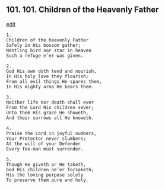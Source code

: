 
## 101.  101. Children of the Heavenly Father
[edit](https://docs.google.com/document/d/1v1XBHQZNrTFwpnDSjlSpAmkrBcKHUMb6/edit?mode=html)






    1.
    Children of the heavenly Father
    Safely in His bossom gather;
    Nestling bird nor star in heaven
    Such a refuge e’er was given.

    2.
    God His own doth tend and nourish,
    In His holy love they flourish;
    From all evil things He spares them,
    In His mighty arms He bears them.

    3.
    Neither life nor death shall ever
    From the Lord His children sever;
    Unto them His grace He showeth,
    And their sorrows all He knoweth.

    4.
    Praise the Lord in joyful numbers,
    Your Protector never slumbers;
    At the will of your Defender
    Every foe-man must surrender.

    5.
    Though He giveth or He taketh,
    God His children ne’er forsaketh;
    His the loving purpose solely
    To preserve them pure and holy.
